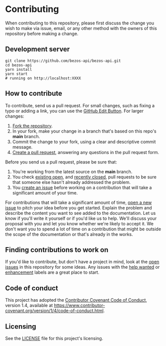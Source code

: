 # Contributing

When contributing to this repository, please first discuss the change you wish to make via issue, email, or any other method with the owners of this repository before making a change.

## Development server

```
git clone https://github.com/bezos-api/bezos-api.git
cd bezos-api
yarn install
yarn start
# running on http://localhost:XXXX
```

## How to contribute

To contribute, send us a pull request. For small changes, such as fixing a typo or adding a link, you can use the [GitHub Edit Button](https://blog.github.com/2011-04-26-forking-with-the-edit-button/). For larger changes:

1. [Fork the repository](https://help.github.com/articles/fork-a-repo/).
2. In your fork, make your change in a branch that's based on this repo's **main** branch.
3. Commit the change to your fork, using a clear and descriptive commit message.
4. [Create a pull request](https://help.github.com/articles/creating-a-pull-request-from-a-fork/), answering any questions in the pull request form.

Before you send us a pull request, please be sure that:

1. You're working from the latest source on the **main** branch.
2. You check [existing open](https://github.com/awsdocs/amazon-connect-admin-guide/pulls), and [recently closed](https://github.com/awsdocs/amazon-connect-admin-guide/pulls?q=is%3Apr+is%3Aclosed), pull requests to be sure that someone else hasn't already addressed the problem.
3. You [create an issue](https://github.com/awsdocs/amazon-connect-admin-guide/issues/new) before working on a contribution that will take a significant amount of your time.

For contributions that will take a significant amount of time, [open a new issue](https://github.com/awsdocs/amazon-connect-admin-guide/issues/new) to pitch your idea before you get started. Explain the problem and describe the content you want to see added to the documentation. Let us know if you'll write it yourself or if you'd like us to help. We'll discuss your proposal with you and let you know whether we're likely to accept it. We don't want you to spend a lot of time on a contribution that might be outside the scope of the documentation or that's already in the works.

## Finding contributions to work on

If you'd like to contribute, but don't have a project in mind, look at the [open issues](https://github.com/awsdocs/amazon-connect-admin-guide/issues) in this repository for some ideas. Any issues with the [help wanted](https://github.com/awsdocs/amazon-connect-admin-guide/labels/help%20wanted) or [enhancement](https://github.com/awsdocs/amazon-connect-admin-guide/labels/enhancement) labels are a great place to start.

## Code of conduct

This project has adopted the [Contributor Covenant Code of Conduct](https://www.contributor-covenant.org/), version 1.4, available at https://www.contributor-covenant.org/version/1/4/code-of-conduct.html.

## Licensing

See the [LICENSE](https://github.com/bezos-api/bezos-api/blob/main/LICENSE) file for this project's licensing.